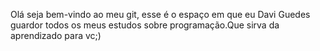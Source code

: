 Olá seja bem-vindo ao meu git, esse é o espaço em que eu Davi Guedes guardor todos os meus estudos sobre programação.Que sirva da aprendizado para vc;)
